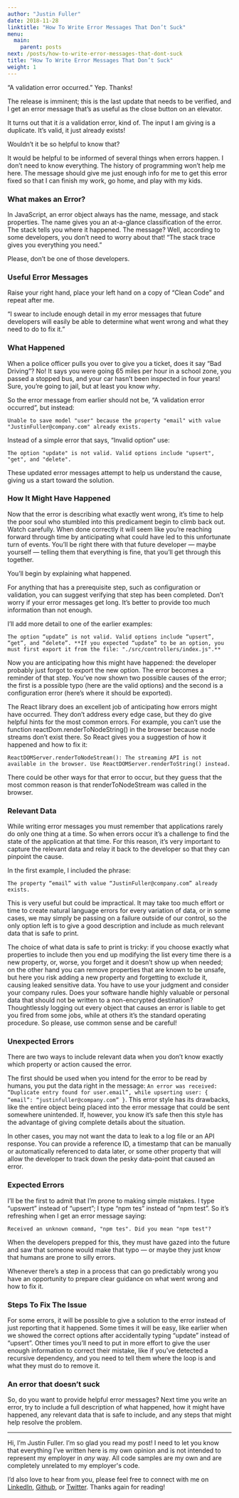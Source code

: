 ```yaml
---
author: "Justin Fuller"
date: 2018-11-28
linktitle: "How To Write Error Messages That Don’t Suck"
menu:
  main:
    parent: posts
next: /posts/how-to-write-error-messages-that-dont-suck
title: "How To Write Error Messages That Don’t Suck"
weight: 1
---
```


“A validation error occurred.” Yep. Thanks!

The release is imminent; this is the last update that needs to be verified, and I get an error message that’s as useful as the close button on an elevator.

It turns out that it *is* a validation error, kind of. The input I am giving is a duplicate. It’s valid, it just already exists!

Wouldn’t it be so helpful to know that?

It would be helpful to be informed of several things when errors happen. I don’t need to know everything. The history of programming won’t help me here. The message should give me just enough info for me to get this error fixed so that I can finish my work, go home, and play with my kids.

### What makes an Error?

In JavaScript, an error object always has the name, message, and stack properties. The name gives you an at-a-glance classification of the error. The stack tells you where it happened. The message? Well, according to some developers, you don’t need to worry about that! “The stack trace gives you everything you need.”

Please, don’t be one of those developers.

### Useful Error Messages

Raise your right hand, place your left hand on a copy of “Clean Code” and repeat after me.

“I swear to include enough detail in my error messages that future developers will easily be able to determine what went wrong and what they need to do to fix it.”

### What Happened

When a police officer pulls you over to give you a ticket, does it say “Bad Driving”? No! It says you were going 65 miles per hour in a school zone, you passed a stopped bus, and your car hasn’t been inspected in four years! Sure, you’re going to jail, but at least you know *why*.

So the error message from earlier should not be, “A validation error occurred”, but instead:

```
Unable to save model "user" because the property "email" with value "JustinFuller@company.com" already exists.
```

Instead of a simple error that says, “Invalid option” use:

```
The option "update" is not valid. Valid options include "upsert", "get", and "delete".
```

These updated error messages attempt to help us understand the cause, giving us a start toward the solution.

### How It Might Have Happened

Now that the error is describing what exactly went wrong, it’s time to help the poor soul who stumbled into this predicament begin to climb back out. Watch carefully. When done correctly it will seem like you’re reaching forward through time by anticipating what could have led to this unfortunate turn of events. You’ll be right there with that future developer — maybe yourself — telling them that everything is fine, that you’ll get through this together.

You’ll begin by explaining what happened.

For anything that has a prerequisite step, such as configuration or validation, you can suggest verifying that step has been completed. Don’t worry if your error messages get long. It’s better to provide too much information than not enough.

I’ll add more detail to one of the earlier examples:

```
The option “update” is not valid. Valid options include “upsert”, “get”, and “delete”. **If you expected “update” to be an option, you must first export it from the file: "./src/controllers/index.js".**
```

Now you are anticipating how this might have happened: the developer probably just forgot to export the new option. The error becomes a reminder of that step. You’ve now shown two possible causes of the error; the first is a possible typo (here are the valid options) and the second is a configuration error (here’s where it should be exported).

The React library does an excellent job of anticipating how errors might have occurred. They don’t address every edge case, but they do give helpful hints for the most common errors. For example, you can’t use the function reactDom.renderToNodeString() in the browser because node streams don’t exist there. So React gives you a suggestion of how it happened and how to fix it:

```
ReactDOMServer.renderToNodeStream(): The streaming API is not available in the browser. Use ReactDOMServer.renderToString() instead.
```

There could be other ways for that error to occur, but they guess that the most common reason is that renderToNodeStream was called in the browser.

### Relevant Data

While writing error messages you must remember that applications rarely do only one thing at a time. So when errors occur it’s a challenge to find the state of the application at that time. For this reason, it’s very important to capture the relevant data and relay it back to the developer so that they can pinpoint the cause.

In the first example, I included the phrase:

```
The property “email” with value “JustinFuller@company.com” already exists.
```

This is very useful but could be impractical. It may take too much effort or time to create natural language errors for every variation of data, or in some cases, we may simply be passing on a failure outside of our control, so the only option left is to give a good description and include as much relevant data that is safe to print.

The choice of what data is safe to print is tricky: if you choose exactly what properties to include then you end up modifying the list every time there is a new property, or, worse, you forget and it doesn’t show up when needed; on the other hand you can remove properties that are known to be unsafe, but here you risk adding a new property and forgetting to exclude it, causing leaked sensitive data. You have to use your judgment and consider your company rules. Does your software handle highly valuable or personal data that should not be written to a non-encrypted destination? Thoughtlessly logging out every object that causes an error is liable to get you fired from some jobs, while at others it’s the standard operating procedure. So please, use common sense and be careful!

### Unexpected Errors

There are two ways to include relevant data when you don’t know exactly which property or action caused the error.

The first should be used when you intend for the error to be read by humans, you put the data right in the message: `An error was received: “Duplicate entry found for user.email”, while upserting user: { “email”: “justinfuller@company.com” }`. This error style has its drawbacks, like the entire object being placed into the error message that could be sent somewhere unintended. If, however, you know it’s safe then this style has the advantage of giving complete details about the situation.

In other cases, you may not want the data to leak to a log file or an API response. You can provide a reference ID, a timestamp that can be manually or automatically referenced to data later, or some other property that will allow the developer to track down the pesky data-point that caused an error.

### Expected Errors

I’ll be the first to admit that I’m prone to making simple mistakes. I type “upswert” instead of “upsert”; I type “npm tes” instead of “npm test”. So it’s refreshing when I get an error message saying:

```
Received an unknown command, "npm tes". Did you mean "npm test"?
```

When the developers prepped for this, they must have gazed into the future and saw that someone would make that typo — or maybe they just know that humans are prone to silly errors.

Whenever there’s a step in a process that can go predictably wrong you have an opportunity to prepare clear guidance on what went wrong and how to fix it.

### Steps To Fix The Issue

For some errors, it will be possible to give a solution to the error instead of just reporting that it happened. Some times it will be easy, like earlier when we showed the correct options after accidentally typing “update” instead of “upsert”. Other times you’ll need to put in more effort to give the user enough information to correct their mistake, like if you’ve detected a recursive dependency, and you need to tell them where the loop is and what they must do to remove it.

### An error that doesn’t suck

So, do you want to provide helpful error messages? Next time you write an error, try to include a full description of what happened, how it might have happened, any relevant data that is safe to include, and any steps that might help resolve the problem.

---

Hi, I’m Justin Fuller. I’m so glad you read my post! I need to let you know that everything I’ve written here is my own opinion and is not intended to represent my employer in *any* way. All code samples are my own and are completely unrelated to my employer's code.

I’d also love to hear from you, please feel free to connect with me on [LinkedIn](https://www.linkedin.com/in/justin-fuller-8726b2b1/), [Github](https://github.com/justindfuller), or [Twitter](https://twitter.com/justin_d_fuller). Thanks again for reading!

